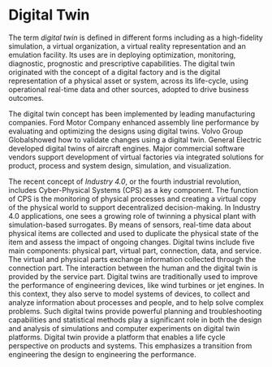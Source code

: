 # Digital Twin
The term _digital twin_ is defined in different forms including as a
high-fidelity simulation, a virtual organization, a virtual reality
representation and an emulation facility. Its uses are in deploying
optimization, monitoring, diagnostic, prognostic and prescriptive
capabilities. The
digital twin originated with the concept of a digital factory and is the digital
representation of a physical asset or system, across its life-cycle,
using operational real-time data and other sources, adopted to drive
business outcomes.

The digital twin concept has been implemented by leading manufacturing
companies. Ford Motor Company enhanced assembly line performance by
evaluating and optimizing the designs using digital twins.
Volvo Group Globalshowed how to
validate changes using a digital twin. General Electric developed
digital twins of aircraft engines.  Major commercial software vendors
support development of virtual factories via integrated solutions
for product, process and system design, simulation, and visualization. 

The recent concept of _Industry 4.0_, or the fourth industrial revolution,
includes Cyber-Physical Systems (CPS)
as a key component. The function of
CPS is the monitoring of physical processes and creating a virtual
copy of the physical world to support decentralized decision-making.  In Industry 4.0 applications,
one sees a growing role of twinning a physical plant with simulation-based
surrogates. By means of sensors, real-time data about physical items are
collected and used to duplicate the physical state of the item and assess
the impact of ongoing changes.
Digital twins include  five main components: physical part, virtual part,
connection, data, and service. The virtual and physical parts exchange
information collected through the connection part. The interaction
between the human and the digital twin is provided by the service part.
Digital twins are traditionally used to improve the performance of
engineering devices, like wind turbines or jet engines. In this context,
they also serve to model systems of devices, to collect and analyze
information about processes and people, and to help solve complex problems.
Such digital twins provide powerful planning and troubleshooting
capabilities and statistical methods play a significant role in both the
design and analysis of simulations and 
computer experiments on digital
twin platforms. Digital twin provide a platform that enables a life 
cycle perspective on products and systems. This emphasizes a transition 
from engineering the design to engineering the performance.